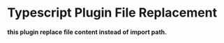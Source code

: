 Typescript Plugin File Replacement
====

**this plugin replace file content instead of import path.**
